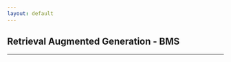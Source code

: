 ```yaml
---
layout: default
---
```


## Retrieval Augmented Generation - BMS

---

<html>
<head>
    <style>
        div.with-breaks {
        white-space: pre-wrap;
        }   
    </style>
    <script>
        
        var video_list = null

    function displayData(data) {
        const dataContainer = document.getElementById('dataContainer');
        dataContainer.textContent = data;
    }


        function send_request(){
            displayData("Processing Request!")

            var query = document.getElementById('search_query').value
               fetch('https://ansidd.eastus.cloudapp.azure.com:8000/rag_bms/?query='+query,{
                method : 'GET',
                headers : {
                    'Content-Type': 'application/json; charset=UTF-8'
                }
            }
        )
        .then(response => response.json())
        .then(function(response){
            response = response.split("\n")
            response = response.join("") 
            console.log(response);
            displayData(response);

        })};

    </script>
</head>
<body>

<center>

<input type='text' id='search_query' value='Enter your query' style="width: 200px">
<button id='submit' onClick="send_request()">Search</button>
<br>
<br>
<div>Example queries to get you started:   
What is the mission of Bristol Myers Squibb? ; What is the culture at BMS like?; Where is the headquarters of BMS?
</div>
<div>-------</div>
<div class="with-breaks" id="dataContainer">
Please enter a query!</div>
</center>
</body>
</html>